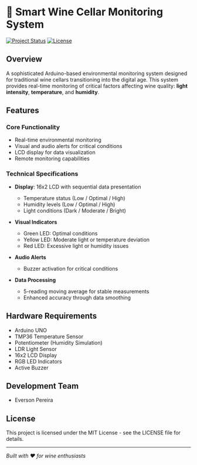 # 🍇 Smart Wine Cellar Monitoring System

[![Project Status](https://img.shields.io/badge/status-active-success.svg)]()
[![License](https://img.shields.io/badge/license-MIT-blue.svg)]()

## Overview

A sophisticated Arduino-based environmental monitoring system designed for traditional wine cellars transitioning into the digital age. This system provides real-time monitoring of critical factors affecting wine quality: **light intensity**, **temperature**, and **humidity**.

## Features

### Core Functionality
- Real-time environmental monitoring
- Visual and audio alerts for critical conditions
- LCD display for data visualization
- Remote monitoring capabilities

### Technical Specifications
- **Display**: 16x2 LCD with sequential data presentation
  - Temperature status (Low / Optimal / High)
  - Humidity levels (Low / Optimal / High)
  - Light conditions (Dark / Moderate / Bright)

- **Visual Indicators**
  - Green LED: Optimal conditions
  - Yellow LED: Moderate light or temperature deviation
  - Red LED: Excessive light or humidity issues

- **Audio Alerts**
  - Buzzer activation for critical conditions

- **Data Processing**
  - 5-reading moving average for stable measurements
  - Enhanced accuracy through data smoothing

## Hardware Requirements

- Arduino UNO
- TMP36 Temperature Sensor
- Potentiometer (Humidity Simulation)
- LDR Light Sensor
- 16x2 LCD Display
- RGB LED Indicators
- Active Buzzer

## Development Team

- Everson Pereira

## License

This project is licensed under the MIT License - see the LICENSE file for details.

---

*Built with ❤️ for wine enthusiasts*

